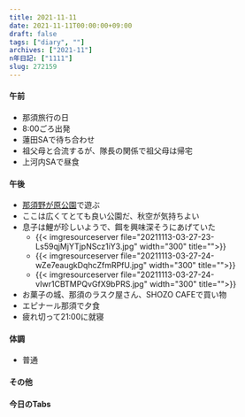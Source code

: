 ```yaml
---
title: 2021-11-11
date: 2021-11-11T00:00:00+09:00
draft: false
tags: ["diary", ""]
archives: ["2021-11"]
n年日記: ["1111"]
slug: 272159
---
```

#### 午前
- 那須旅行の日
- 8:00ごろ出発
- 蓮田SAで待ち合わせ
- 祖父母と合流するが、隊長の関係で祖父母は帰宅
- 上河内SAで昼食
#### 午後
- [那須野が原公園](https://www.park-tochigi.com/nasunogahara/)で遊ぶ
- ここは広くてとても良い公園だ、秋空が気持ちよい
- 息子は鯉が珍しいようで、餌を興味深そうにあげていた
  - {{< imgresourceserver file="20211113-03-27-23-Ls59qjMjYTjpNScz1iY3.jpg" width="300" title="">}}
  - {{< imgresourceserver file="20211113-03-27-24-wZe7eaugkDqhcZfmRPfU.jpg" width="300" title="">}}
  - {{< imgresourceserver file="20211113-03-27-24-vIwr1CBTMPQvGfX9bPRS.jpg" width="300" title="">}}
- お菓子の城、那須のラスク屋さん、SHOZO CAFEで買い物
- エピナール那須で夕食
- 疲れ切って21:00に就寝
#### 体調
- 普通
#### その他
#### 今日のTabs